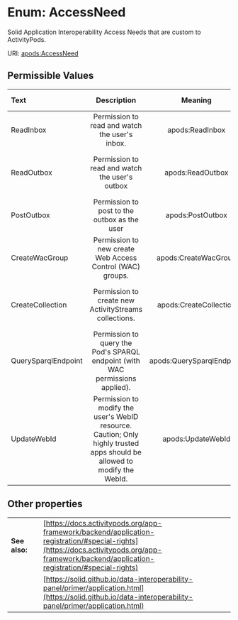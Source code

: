 
# Enum: AccessNeed

Solid Application Interoperability Access Needs that are custom to ActivityPods.

URI: [apods:AccessNeed](https://activitypods.org/ns/core#AccessNeed)


## Permissible Values

| Text | Description | Meaning | Other Information |
| :--- | :---: | :---: | ---: |
| ReadInbox | Permission to read and watch the user's inbox. | apods:ReadInbox | {'title': 'Read Inbox Access Need'} |
| ReadOutbox | Permission to read and watch the user's outbox | apods:ReadOutbox | {'title': 'Read Outbox Access Need'} |
| PostOutbox | Permission to post to the outbox as the user | apods:PostOutbox | {'title': 'Post to Outbox Access Need'} |
| CreateWacGroup | Permission to new create Web Access Control (WAC) groups. | apods:CreateWacGroup | {'title': 'Create WAC Group Access Need'} |
| CreateCollection | Permission to create new ActivityStreams collections. | apods:CreateCollection | {'title': 'Create Collection Access Need'} |
| QuerySparqlEndpoint | Permission to query the Pod's SPARQL endpoint (with WAC permissions applied). | apods:QuerySparqlEndpoint | {'title': 'Query SPARQL Database Access Need'} |
| UpdateWebId | Permission to modify the user's WebID resource. Caution; Only highly trusted apps should be allowed to modify the WebId. | apods:UpdateWebId | {'title': "Modify Users's WebId Access Need"} |



## Other properties

|  |  |  |
| --- | --- | --- |
| **See also:** | | [https://docs.activitypods.org/app-framework/backend/application-registration/#special-rights](https://docs.activitypods.org/app-framework/backend/application-registration/#special-rights) |
|  | | [https://solid.github.io/data-interoperability-panel/primer/application.html](https://solid.github.io/data-interoperability-panel/primer/application.html) |
